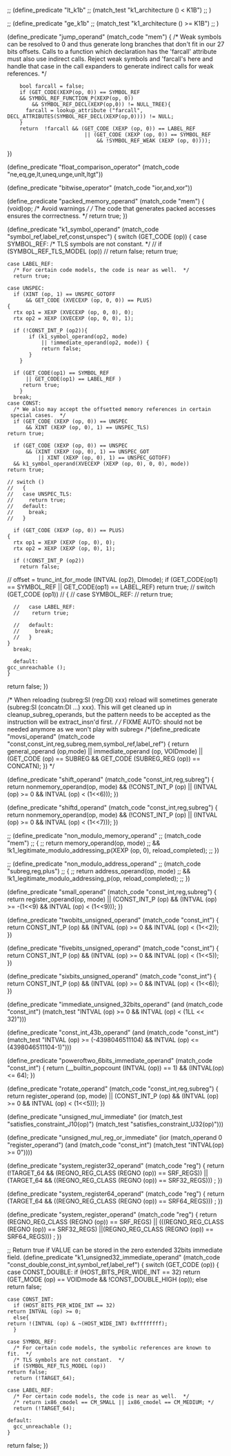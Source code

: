 ;; (define_predicate "lt_k1b"
;;   (match_test "k1_architecture () < K1B")
;; )

;; (define_predicate "ge_k1b"
;;   (match_test "k1_architecture () >= K1B")
;; )

(define_predicate "jump_operand"
  (match_code "mem")
{
/* Weak symbols can be resolved to 0 and thus generate long branches that
   don't fit in our 27 bits offsets. Calls to a function which declaration
   has the 'farcall' attribute must also use indirect calls.
   Reject weak symbols and 'farcall's here and handle that case
   in the call expanders to generate indirect calls for weak references. */

        bool farcall = false;
        if (GET_CODE(XEXP(op, 0)) == SYMBOL_REF
	    && SYMBOL_REF_FUNCTION_P(XEXP(op, 0))
            && SYMBOL_REF_DECL(XEXP(op,0)) != NULL_TREE){
          farcall = lookup_attribute ("farcall", DECL_ATTRIBUTES(SYMBOL_REF_DECL(XEXP(op,0)))) != NULL;
        }
        return  !farcall && (GET_CODE (XEXP (op, 0)) == LABEL_REF 
                             || (GET_CODE (XEXP (op, 0)) == SYMBOL_REF
                                 && !SYMBOL_REF_WEAK (XEXP (op, 0))));
})

(define_predicate "float_comparison_operator"
  (match_code "ne,eq,ge,lt,uneq,unge,unlt,ltgt"))

(define_predicate "bitwise_operator"
  (match_code "ior,and,xor"))

(define_predicate "packed_memory_operand"
  (match_code "mem")
{
        (void)op; /* Avoid warnings */
	/* The code that generates packed accesses ensures the corrrectness. */
	return true;
})

(define_predicate "k1_symbol_operand"
  (match_code "symbol_ref,label_ref,const,unspec")
{
  switch (GET_CODE (op))
    {
    case SYMBOL_REF:
      /* TLS symbols are not constant.  */
      // if (SYMBOL_REF_TLS_MODEL (op))
      // 	return false;
      return true;

    case LABEL_REF:
      /* For certain code models, the code is near as well.  */
      return true;

    case UNSPEC:
      if (XINT (op, 1) == UNSPEC_GOTOFF
       	  && GET_CODE (XVECEXP (op, 0, 0)) == PLUS)
	{
	  rtx op1 = XEXP (XVECEXP (op, 0, 0), 0);
	  rtx op2 = XEXP (XVECEXP (op, 0, 0), 1);

	  if (!CONST_INT_P (op2)){
	       if (k1_symbol_operand(op2, mode) 
	           || !immediate_operand(op2, mode)) {
	           return false;
	       }
	    }

	  if (GET_CODE(op1) == SYMBOL_REF
	      || GET_CODE(op1) == LABEL_REF )
	     return true;
        }
      break;
    case CONST:
      /* We also may accept the offsetted memory references in certain
	 special cases.  */
      if (GET_CODE (XEXP (op, 0)) == UNSPEC
          && XINT (XEXP (op, 0), 1) == UNSPEC_TLS)
	return true;

      if (GET_CODE (XEXP (op, 0)) == UNSPEC
          && (XINT (XEXP (op, 0), 1) == UNSPEC_GOT
              || XINT (XEXP (op, 0), 1) == UNSPEC_GOTOFF)
	  && k1_symbol_operand(XVECEXP (XEXP (op, 0), 0, 0), mode))
	return true;

	// switch ()
	//   {
	//   case UNSPEC_TLS:
	//     return true;
	//   default:
	//     break;
	//   }

      if (GET_CODE (XEXP (op, 0)) == PLUS)
	{
	  rtx op1 = XEXP (XEXP (op, 0), 0);
	  rtx op2 = XEXP (XEXP (op, 0), 1);

	  if (!CONST_INT_P (op2))
	    return false;

//	  offset = trunc_int_for_mode (INTVAL (op2), DImode);
	  if (GET_CODE(op1) == SYMBOL_REF
	      || GET_CODE(op1) == LABEL_REF)
	     return true;
	  // switch (GET_CODE (op1))
	  //   {
	  //   case SYMBOL_REF:
	  //     return true;

	  //   case LABEL_REF:
	  // 	return true;

	  //   default:
	  //     break;
	  //   }
	}
      break;

      default:
	gcc_unreachable ();
    }

  return false;
})


/* When reloading (subreg:SI (reg:DI) xxx) reload will sometimes generate 
   (subreg:SI (concatn:DI ...) xxx). This will get cleaned up in
   cleanup_subreg_operands, but the pattern needs to be accepted as the 
   instruction will be extract_insn'd first.  */
/* FIXME AUTO: should not be needed anymore as we won't play with subreg«
/*(define_predicate "movsi_operand"
   (match_code "const,const_int,reg,subreg,mem,symbol_ref,label_ref")
{
	return general_operand (op,mode) 
               || immediate_operand (op, VOIDmode)
               || (GET_CODE (op) == SUBREG
                   && GET_CODE (SUBREG_REG (op)) == CONCATN);
})
*/


(define_predicate "shift_operand"
  (match_code "const_int,reg,subreg")
{
	return	nonmemory_operand(op, mode) 
	   && (!CONST_INT_P (op) 
                || (INTVAL (op) >= 0 && INTVAL (op) < (1<<6)));
})

(define_predicate "shiftd_operand"
  (match_code "const_int,reg,subreg")
{
	return	nonmemory_operand(op, mode) 
	   && (!CONST_INT_P (op) 
                || (INTVAL (op) >= 0 && INTVAL (op) < (1<<7)));
})

;; (define_predicate "non_modulo_memory_operand"
;;   (match_code "mem")
;; {
;; 	return memory_operand(op, mode) 
;; 	   && !k1_legitimate_modulo_addressing_p(XEXP (op, 0), reload_completed);
;; })

;; (define_predicate "non_modulo_address_operand"
;;   (match_code "subreg,reg,plus")
;; {
;; 	return address_operand(op, mode) 
;; 	   && !k1_legitimate_modulo_addressing_p(op, reload_completed);
;; })

(define_predicate "small_operand"
  (match_code "const_int,reg,subreg")
{
	return	register_operand(op, mode) 
	   || (CONST_INT_P (op) 
                && (INTVAL (op) >= -(1<<9) && INTVAL (op) < (1<<9)));
})

(define_predicate "twobits_unsigned_operand"
  (match_code "const_int")
{
	return	CONST_INT_P (op) 
                && (INTVAL (op) >= 0 && INTVAL (op) < (1<<2));
})

(define_predicate "fivebits_unsigned_operand"
  (match_code "const_int")
{
	return	CONST_INT_P (op) 
                && (INTVAL (op) >= 0 && INTVAL (op) < (1<<5));
})

(define_predicate "sixbits_unsigned_operand"
  (match_code "const_int")
{
	return	CONST_INT_P (op) 
                && (INTVAL (op) >= 0 && INTVAL (op) < (1<<6));
})

(define_predicate "immediate_unsigned_32bits_operand"
  (and (match_code "const_int")
       (match_test "INTVAL (op) >= 0 && INTVAL (op) < (1LL << 32)")))

(define_predicate "const_int_43b_operand"
  (and (match_code "const_int")
       (match_test "INTVAL (op) >= (-4398046511104) && INTVAL (op) <= (4398046511104-1)")))


(define_predicate "poweroftwo_6bits_immediate_operand"
  (match_code "const_int")
{
        return (__builtin_popcount (INTVAL (op)) == 1) &&
	       (INTVAL(op) <= 64);
})

(define_predicate "rotate_operand"
  (match_code "const_int,reg,subreg")
{
	return	register_operand (op, mode)
		|| (CONST_INT_P (op) 
                    && (INTVAL (op) >= 0 && INTVAL (op) < (1<<5)));
})

(define_predicate "unsigned_mul_immediate"
 (ior (match_test "satisfies_constraint_J10(op)")
      (match_test "satisfies_constraint_U32(op)")))

(define_predicate "unsigned_mul_reg_or_immediate"
  (ior (match_operand 0 "register_operand")
       (and (match_code "const_int")
            (match_test "INTVAL(op) >= 0"))))

(define_predicate "system_register32_operand"
  (match_code "reg")
{
	return	(!TARGET_64 && (REGNO_REG_CLASS (REGNO (op)) == SRF_REGS)) || (TARGET_64 && ((REGNO_REG_CLASS (REGNO (op)) == SRF32_REGS))) ;
})

(define_predicate "system_register64_operand"
  (match_code "reg")
{
	return	(TARGET_64 && ((REGNO_REG_CLASS (REGNO (op)) == SRF64_REGS))) ;
})

(define_predicate "system_register_operand"
  (match_code "reg")
{
	return	(REGNO_REG_CLASS (REGNO (op)) == SRF_REGS) || (((REGNO_REG_CLASS (REGNO (op)) == SRF32_REGS) ||(REGNO_REG_CLASS (REGNO (op)) == SRF64_REGS))) ;
})


;; Return true if VALUE can be stored in the zero extended 32bits immediate field.
(define_predicate "k1_unsigned32_immediate_operand"
  (match_code "const_double,const_int,symbol_ref,label_ref")
{
  switch (GET_CODE (op))
    {
    case CONST_DOUBLE:
      if (HOST_BITS_PER_WIDE_INT == 32)
	return (GET_MODE (op) == VOIDmode && !CONST_DOUBLE_HIGH (op));
      else
	return false;

    case CONST_INT:
      if (HOST_BITS_PER_WIDE_INT == 32)
	return INTVAL (op) >= 0;
      else{
	return !(INTVAL (op) & ~(HOST_WIDE_INT) 0xffffffff);
      }

    case SYMBOL_REF:
      /* For certain code models, the symbolic references are known to fit.  */
      /* TLS symbols are not constant.  */
      if (SYMBOL_REF_TLS_MODEL (op))
	return false;
      return (!TARGET_64);

    case LABEL_REF:
      /* For certain code models, the code is near as well.  */
      /* return ix86_cmodel == CM_SMALL || ix86_cmodel == CM_MEDIUM; */
      return (!TARGET_64);

    default:
      gcc_unreachable ();
    }
  return false;
})
